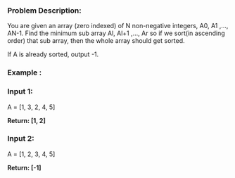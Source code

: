 ### Problem Description:

You are given an array (zero indexed) of N non-negative integers, A0, A1 ,…, AN-1.
Find the minimum sub array Al, Al+1 ,…, Ar so if we sort(in ascending order) that sub array, then the whole array should get sorted.

If A is already sorted, output -1.

### Example :

### Input 1:

A = [1, 3, 2, 4, 5]

__Return: [1, 2]__

### Input 2:

A = [1, 2, 3, 4, 5]

__Return: [-1]__
